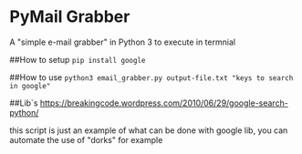 # PyMail Grabber
A "simple e-mail grabber" in Python 3 to execute in termnial


##How to setup
`pip install google`


##How to use
`python3 email_grabber.py output-file.txt "keys to search in google"`


##Lib`s
https://breakingcode.wordpress.com/2010/06/29/google-search-python/

this script is just an example of what can be done with google lib, you can automate the use of "dorks" for example

